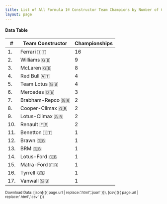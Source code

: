 ```yaml
---
title: List of All Formula 1® Constructor Team Champions by Number of Championships
layout: page
---
```


<canvas id="chart" width="400" height="180"></canvas>
<script>
var data = {
    "datasets": [
        {
            "backgroundColor": "#f3a935",
            "borderColor": "#f68639",
            "borderWidth": 1,
            "data": [
                16.0,
                9.0,
                8.0,
                4.0,
                4.0,
                3.0,
                2.0,
                2.0,
                2.0,
                2.0,
                1.0,
                1.0,
                1.0,
                1.0,
                1.0,
                1.0,
                1.0
            ],
            "label": "Championships"
        }
    ],
    "labels": [
        "Ferrari",
        "Williams",
        "McLaren",
        "Red Bull",
        "Team Lotus",
        "Mercedes",
        "Brabham-Repco",
        "Cooper-Climax",
        "Lotus-Climax",
        "Renault",
        "Benetton",
        "Brawn",
        "BRM",
        "Lotus-Ford",
        "Matra-Ford",
        "Tyrrell",
        "Vanwall"
    ]
};
var options = {
  legend: {
    display: false
  },
  scales: {
    xAxes: [{
      ticks: {
        beginAtZero: true,
        maxRotation: 180,
        display: window.innerWidth > 800
      }
    }],
    yAxes: [{
      ticks: {
        beginAtZero: true
      }
    }]
  },
  onResize: function(chart, size) {
    chart.options.scales.xAxes[0].ticks.display = size.width > 800;
  }
};
new Chart("chart", {
    data: data,
    type: 'bar',
    options: options
});
</script>



#### Data Table

| # | Team Constructor | Championships |
|--|--|--|
| 1. | Ferrari 🇮🇹 | 16 |
| 2. | Williams 🇬🇧 | 9 |
| 3. | McLaren 🇬🇧 | 8 |
| 4. | Red Bull 🇦🇹 | 4 |
| 5. | Team Lotus 🇬🇧 | 4 |
| 6. | Mercedes 🇩🇪 | 3 |
| 7. | Brabham-Repco 🇬🇧 | 2 |
| 8. | Cooper-Climax 🇬🇧 | 2 |
| 9. | Lotus-Climax 🇬🇧 | 2 |
| 10. | Renault 🇫🇷 | 2 |
| 11. | Benetton 🇮🇹 | 1 |
| 12. | Brawn 🇬🇧 | 1 |
| 13. | BRM 🇬🇧 | 1 |
| 14. | Lotus-Ford 🇬🇧 | 1 |
| 15. | Matra-Ford 🇫🇷 | 1 |
| 16. | Tyrrell 🇬🇧 | 1 |
| 17. | Vanwall 🇬🇧 | 1 |

<small>Download Data: [json]({{ page.url | replace:'.html','.json' }}), [csv]({{ page.url | replace:'.html','.csv' }})</small>
